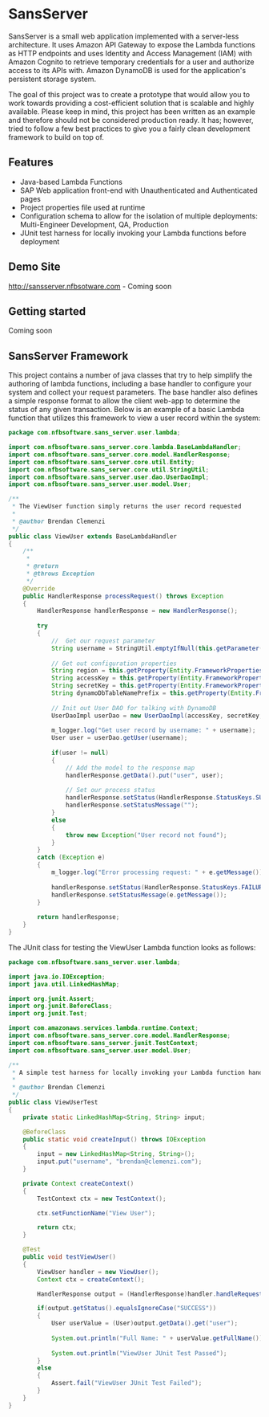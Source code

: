 SansServer
==============

SansServer is a small web application implemented with a server-less architecture. It uses Amazon API Gateway to expose the Lambda functions as HTTP endpoints and uses Identity and Access Management (IAM) with Amazon Cognito to retrieve temporary credentials for a user and authorize access to its APIs with.  Amazon DynamoDB is used for the application's persistent storage system.

The goal of this project was to create a prototype that would allow you to work towards providing a cost-efficient solution that is scalable and highly available.  Please keep in mind, this project has been written as an example and therefore should not be considered production ready.  It has; however, tried to follow a few best practices to give you a fairly clean development framework to build on top of.

Features
--------

  * Java-based Lambda Functions
  * SAP Web application front-end with Unauthenticated and Authenticated pages
  * Project properties file used at runtime
  * Configuration schema to allow for the isolation of multiple deployments:  Multi-Engineer Development, QA, Production
  * JUnit test harness for locally invoking your Lambda functions before deployment
  
Demo Site
---------------
http://sansserver.nfbsotware.com - Coming soon

Getting started
---------------
Coming soon

SansServer Framework
---------------
This project contains a number of java classes that try to help simplify the authoring of lambda functions, including a base handler to configure your system and collect your request parameters.  The base handler also defines a simple response format to allow the client web-app to determine the status of any given transaction.  Below is an example of a basic Lambda function that utilizes this framework to view a user record within the system:

```java
package com.nfbsoftware.sans_server.user.lambda;

import com.nfbsoftware.sans_server.core.lambda.BaseLambdaHandler;
import com.nfbsoftware.sans_server.core.model.HandlerResponse;
import com.nfbsoftware.sans_server.core.util.Entity;
import com.nfbsoftware.sans_server.core.util.StringUtil;
import com.nfbsoftware.sans_server.user.dao.UserDaoImpl;
import com.nfbsoftware.sans_server.user.model.User;

/**
 * The ViewUser function simply returns the user record requested
 * 
 * @author Brendan Clemenzi
 */
public class ViewUser extends BaseLambdaHandler
{
    /**
     * 
     * @return
     * @throws Exception
     */
    @Override
    public HandlerResponse processRequest() throws Exception
    {
        HandlerResponse handlerResponse = new HandlerResponse();
        
        try
        {
        	//  Get our request parameter
            String username = StringUtil.emptyIfNull(this.getParameter("username"));
            
            // Get out configuration properties
            String region = this.getProperty(Entity.FrameworkProperties.AWS_REGION);
            String accessKey = this.getProperty(Entity.FrameworkProperties.AWS_ACCESS_KEY);
            String secretKey = this.getProperty(Entity.FrameworkProperties.AWS_SECRET_KEY);
            String dynamoDbTableNamePrefix = this.getProperty(Entity.FrameworkProperties.AWS_DYNAMODB_TABLE_NAME_PREFIX);
            
            // Init out User DAO for talking with DynamoDB
            UserDaoImpl userDao = new UserDaoImpl(accessKey, secretKey, region, dynamoDbTableNamePrefix);
            
            m_logger.log("Get user record by username: " + username);
            User user = userDao.getUser(username);
            
            if(user != null)
            {
                // Add the model to the response map
                handlerResponse.getData().put("user", user);
                
                // Set our process status
                handlerResponse.setStatus(HandlerResponse.StatusKeys.SUCCESS);
                handlerResponse.setStatusMessage("");
            }
            else
            {
                throw new Exception("User record not found");
            }
        }
        catch (Exception e)
        {
            m_logger.log("Error processing request: " + e.getMessage());
            
            handlerResponse.setStatus(HandlerResponse.StatusKeys.FAILURE);
            handlerResponse.setStatusMessage(e.getMessage());
        }
        
        return handlerResponse;
    }
}
```

The JUnit class for testing the ViewUser Lambda function looks as follows:

```java
package com.nfbsoftware.sans_server.user.lambda;

import java.io.IOException;
import java.util.LinkedHashMap;

import org.junit.Assert;
import org.junit.BeforeClass;
import org.junit.Test;

import com.amazonaws.services.lambda.runtime.Context;
import com.nfbsoftware.sans_server.core.model.HandlerResponse;
import com.nfbsoftware.sans_server.junit.TestContext;
import com.nfbsoftware.sans_server.user.model.User;

/**
 * A simple test harness for locally invoking your Lambda function handler.
 * 
 * @author Brendan Clemenzi
 */
public class ViewUserTest
{
    private static LinkedHashMap<String, String> input;

    @BeforeClass
    public static void createInput() throws IOException
    {
        input = new LinkedHashMap<String, String>();
        input.put("username", "brendan@clemenzi.com");
    }

    private Context createContext()
    {
        TestContext ctx = new TestContext();

        ctx.setFunctionName("View User");

        return ctx;
    }

    @Test
    public void testViewUser()
    {
        ViewUser handler = new ViewUser();
        Context ctx = createContext();

        HandlerResponse output = (HandlerResponse)handler.handleRequest(input, ctx);

        if(output.getStatus().equalsIgnoreCase("SUCCESS")) 
        {
            User userValue = (User)output.getData().get("user");
            
            System.out.println("Full Name: " + userValue.getFullName());
            
            System.out.println("ViewUser JUnit Test Passed");
        }
        else
        {
            Assert.fail("ViewUser JUnit Test Failed");
        }
    }
}
```


